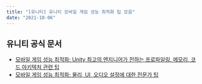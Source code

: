 ```yaml
---
title: "[유니티] 유니티 모바일 게임 성능 최적화 팁 모음"
date: "2021-10-06"
---
```


## 유니티 공식 문서

- [모바일 게임 성능 최적화: Unity 최고의 엔지니어가 전하는 프로파일링, 메모리, 코드 아키텍처 관련 팁](https://blog.unity.com/kr/technology/optimize-your-mobile-game-performance-tips-on-profiling-memory-and-code-architecture)
- [모바일 게임 성능 최적화: 물리, UI, 오디오 설정에 대한 전문가 팁](https://blog.unity.com/kr/technology/optimize-your-mobile-game-performance-get-expert-tips-on-physics-ui-and-audio-settings)
